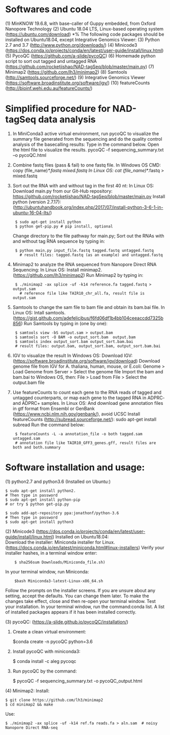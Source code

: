 # Softwares and code
 (1) MinKNOW 19.6.8, with base-caller of Guppy embedded, from Oxford Nanopore Technology
 (2) Ubuntu 18.04 LTS, Linux-based operating system (https://ubuntu.com/download)
*% The following code packages should be installed on Ubuntu18.04, except Integrative Genomics Viewer:
(3) Python 2.7 and 3.7 (http://www.python.org/downloads/)
(4) Minicode3 (https://dos.conda.io/projects/conda/en/latest/user-guide/install/linux.html)            
(5) PycoQC (https://github.com/a-slide/pycoQC)
(6) Homemade python script to sort out tagged and untagged RNA  (https://github.com/rocketjishao/NAD-tagSeq/blob/master/main.py)
(7) Minimap2 (https://github.com/lh3/minimap2)
(8) Samtools (http://samtools.sourceforge.net/)
(9) Integrative Genomics Viewer (https://software.broadinstitute.org/software/igv/)
(10) featureCounts (http://bioinf.wehi.edu.au/featureCounts/)



# Simplified procedure for NAD-tagSeq data analysis

1. In MiniConda3 active virtual environment, run pycoQC to visualize the summary file generated from the sequencing and do the quality control analysis of the basecalling results:
Type in the command below. Open the html file to visualize the results. 
    pycoQC –f sequencing_summary.txt –o pycoQC.html

2. Combine fastq files (pass & fail) to one fastq file.
In Windows OS CMD:  
    copy (file_name)_*.fastq mixed.fastq
In Linux OS: 
    cat (file_name)_*.fastq > mixed.fastq

3. Sort out the RNA with and without tag in the first 40 nt:
In Linux OS:
    Download main.py from our Git-Hub repository: https://github.com/rocketjishao/NAD-tagSeq/blob/master/main.py
    Install python (version 2.7.17): (http://ubuntuhandbook.org/index.php/2017/07/install-python-3-6-1-in-ubuntu-16-04-lts/) 
        
        $ sudo apt-get install python
        $ python get-pip.py # pip install, optional
    
   Change directory to the file pathway for main.py; 
    Sort out the RNAs with and without tag RNA sequence by typing in:
        
        $ python main.py input_file.fastq tagged.fastq untagged.fastq
          # result files: tagged.fastq (as an example) and untagged.fastq
        
4. Minimap2 to analyze the RNA sequenced from Nanopore Direct RNA Sequencing:
In Linux OS:
    Install minimap2. (https://github.com/lh3/minimap2)
    Run Minimap2 by typing in:
        
        $ ./minimap2 -ax splice -uf -k14 reference.fa tagged.fastq > output.sam
          # reference file like TAIR10_chr_all.fa, result file is output.sam

5. Samtools to change the sam file to bam file and obtain its bam.bai file.
In Linux OS:
    Intall samtools. (https://gist.github.com/adefelicibus/f6fd06df1b4bb104ceeaccdd7325b856)
    Run Samtools by typing in (one by one):
    
        $ samtools view -bS output.sam > output.bam 
        $ samtools sort -O BAM -o output_sort.bam  output.bam
        $ samtools index output_sort.bam output_sort.bam.bai
        # result files: output.bam, output_sort.bam, output_sort.bam.bai

6. IGV to visualize the result
In Windows OS:
    Download IGV: (https://software.broadinstitute.org/software/igv/download)
    Download genome file from IGV for A. thaliana, human, mouse, or E.coli: Genome > Load Genome from Server > Select the genome file
    Import the bam and bam.bai to Windows OS, then: File > Load from File > Select the output.bam file
  
7. Use featureCounts to count each gene to the RNA reads of tagged and untagged counterparts, or map each gene to the tagged RNA in ADPRC- and ADPRC+ samples.
In Linux OS:
    And download gene annotation files in gtf format from Ensembl or GenBank (https://www.ncbi.nlm.nih.gov/genbank/), avoid UCSC
    Install featureCounts (http://subread.sourceforge.net/): sudo apt-get install subread 
    Run the command below:
        
        $ featureCounts -L -a annotation_file -o both tagged.sam untagged.sam
        # annotation file like TAIR10_GFF3_genes.gff, result files are both and both.summary



# Software installation and usage:
(1) python2.7 and python3.6 (Installed on Ubuntu:)
    
    $ sudo apt-get install python2.
    # Then type in password
    $ sudo apt-get install python-pip 
    # or try $ python get-pip.py

    $ sudo add-apt-repository ppa:jonathonf/python-3.6
    # Then type in password
    $ sudo apt-get install python3

(2) Minicode3 (https://dos.conda.io/projects/conda/en/latest/user-guide/install/linux.html)
        Installed on Ubuntu18.04:  
    Download the installer:
        Miniconda installer for Linux.(https://docs.conda.io/en/latest/miniconda.html#linux-installers)
    Verify your installer hashes, in a terminal window enter:
        
        $ sha256sum Downloads/Miniconda_file.sh)
   In your terminal window, run Miniconda:
        
        $bash Miniconda3-latest-Linux-x86_64.sh
   Follow the prompts on the installer screens.
    If you are unsure about any setting, accept the defaults. You can change them later.
    To make the changes take effect, close and then re-open your terminal window.
    Test your installation. In your terminal window, run the command:conda list. A list of installed packages appears if it has been installed correctly.

(3) pycoQC: (https://a-slide.github.io/pycoQC/installation/)
1. Create a clean virtual environment:
    
    $conda create -n pycoQC python=3.6

2. Install pycoQC with miniconda3:
    
    $ conda install -c aleg pycoqc

3. Run pycoQC by the command:
    
    $ pycoQC -f sequencing_summary.txt -o pycoQC_output.html

(4) Minimap2:
Install:
    
    $ git clone https://github.com/lh3/minimap2
    $ cd minimap2 && make
Use:
    
    $ ./minimap2 -ax splice -uf -k14 ref.fa reads.fa > aln.sam  # noisy Nanopore Direct RNA-seq
